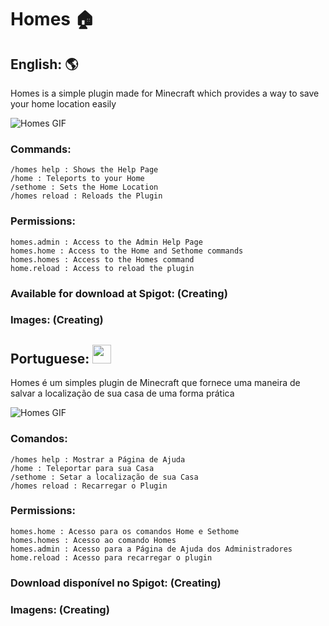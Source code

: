 # Homes 🏠

## English: :earth_americas:
Homes is a simple plugin made for Minecraft which provides a way to save your home location easily

![Homes GIF](https://github.com/GFelberg/Homes/assets/41524430/f58e6614-f573-4ad8-a6a8-5c29e4263fd3)

### Commands:
    /homes help : Shows the Help Page
    /home : Teleports to your Home
    /sethome : Sets the Home Location
    /homes reload : Reloads the Plugin
  
### Permissions:
    homes.admin : Access to the Admin Help Page
    homes.home : Access to the Home and Sethome commands 
    homes.homes : Access to the Homes command
    home.reload : Access to reload the plugin

### Available for download at Spigot: (Creating)

### Images: (Creating)

## Portuguese: <img src="https://github.com/GFelberg/Frozen/assets/41524430/4033b457-ed2c-4674-832e-06935c445f0c" width="30" height="30">
Homes é um simples plugin de Minecraft que fornece uma maneira de salvar a localização de sua casa de uma forma prática

![Homes GIF](https://github.com/GFelberg/Homes/assets/41524430/f58e6614-f573-4ad8-a6a8-5c29e4263fd3)

### Comandos:
    /homes help : Mostrar a Página de Ajuda
    /home : Teleportar para sua Casa
    /sethome : Setar a localização de sua Casa
    /homes reload : Recarregar o Plugin
  
### Permissions:
    homes.home : Acesso para os comandos Home e Sethome
    homes.homes : Acesso ao comando Homes
    homes.admin : Acesso para a Página de Ajuda dos Administradores
    home.reload : Acesso para recarregar o plugin

### Download disponível no Spigot: (Creating)

### Imagens: (Creating)

